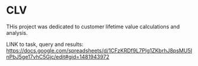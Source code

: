# CLV

THis project was dedicated to customer lifetime value calculations and analysis. 

LINK to task, query and results: https://docs.google.com/spreadsheets/d/1CFzKRDf9L7Plg1ZKbrhJ8psMU5InPbJ5ge17vhC5Gjc/edit#gid=1481943972
